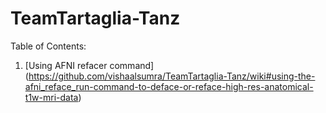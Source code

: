# TeamTartaglia-Tanz

Table of Contents:

1. [Using AFNI refacer command] (https://github.com/vishaalsumra/TeamTartaglia-Tanz/wiki#using-the-afni_reface_run-command-to-deface-or-reface-high-res-anatomical-t1w-mri-data) 
